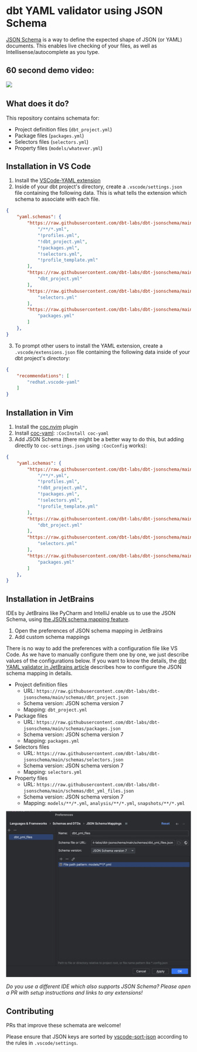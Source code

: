 # dbt YAML validator using JSON Schema

[JSON Schema](https://json-schema.org/) is a way to define the expected shape of JSON (or YAML) documents. This enables live checking of your files, as well as Intellisense/autocomplete as you type. 

## 60 second demo video:
<a href="https://www.loom.com/share/7dd4dfc67765441b80ff454942f59b63?autoplay=1"><img src="https://user-images.githubusercontent.com/7335046/185288526-7dda607f-b406-4e79-ad9f-bf96f654ead0.gif"/></a>

## What does it do?
This repository contains schemata for:
- Project definition files (`dbt_project.yml`)
- Package files (`packages.yml`)
- Selectors files (`selectors.yml`)
- Property files (`models/whatever.yml`)

## Installation in VS Code

1. Install the [VSCode-YAML extension](https://marketplace.visualstudio.com/items?itemName=redhat.vscode-yaml)
2. Inside of your dbt project's directory, create a `.vscode/settings.json` file containing the following data. This is what tells the extension which schema to associate with each file. 
```json
{    
    "yaml.schemas": {
        "https://raw.githubusercontent.com/dbt-labs/dbt-jsonschema/main/schemas/dbt_yml_files.json": [
            "/**/*.yml",
            "!profiles.yml",
            "!dbt_project.yml",
            "!packages.yml",
            "!selectors.yml",
            "!profile_template.yml"
        ],
        "https://raw.githubusercontent.com/dbt-labs/dbt-jsonschema/main/schemas/dbt_project.json": [
            "dbt_project.yml"
        ],
        "https://raw.githubusercontent.com/dbt-labs/dbt-jsonschema/main/schemas/selectors.json": [
            "selectors.yml"
        ],
        "https://raw.githubusercontent.com/dbt-labs/dbt-jsonschema/main/schemas/packages.json": [
            "packages.yml"
        ]
    },
}
```
3. To prompt other users to install the YAML extension, create a `.vscode/extensions.json` file containing the following data inside of your dbt project's directory:
```json
{
    "recommendations": [
        "redhat.vscode-yaml"
    ]
}
```

## Installation in Vim

1. Install the [coc.nvim](https://github.com/neoclide/coc.nvim) plugin
2. Install [coc-yaml](https://github.com/neoclide/coc-yaml): `:CocInstall coc-yaml`
3. Add JSON Schema (there might be a better way to do this, but adding directly to `coc-settings.json` using `:CocConfig` works):
```json
{    
    "yaml.schemas": {
        "https://raw.githubusercontent.com/dbt-labs/dbt-jsonschema/main/schemas/dbt_yml_files.json": [
            "/**/*.yml",
            "!profiles.yml",
            "!dbt_project.yml",
            "!packages.yml",
            "!selectors.yml",
            "!profile_template.yml"
        ],
        "https://raw.githubusercontent.com/dbt-labs/dbt-jsonschema/main/schemas/dbt_project.json": [
            "dbt_project.yml"
        ],
        "https://raw.githubusercontent.com/dbt-labs/dbt-jsonschema/main/schemas/selectors.json": [
            "selectors.yml"
        ],
        "https://raw.githubusercontent.com/dbt-labs/dbt-jsonschema/main/schemas/packages.json": [
            "packages.yml"
        ]
    },
}
```

## Installation in JetBrains

IDEs by JetBrains like PyCharm and IntelliJ enable us to use the JSON Schema, using [the JSON schema mapping feature](https://www.jetbrains.com/help/idea/json.html#ws_json_schema_add_custom).

1. Open the preferences of JSON schema mapping in JetBrains
2. Add custom schema mappings

There is no way to add the preferences with a configuration file like VS Code.
As we have to manually configure them one by one, we just describe values of the configurations below.
If you want to know the details, the [dbt YAML validator in JetBrains article](https://yu-ishikawa.medium.com/dbt-yaml-validator-in-jetbrains-b5ef25e9253e) describes how to configure the JSON schema mapping in details.

- Project definition files
    - URL: `https://raw.githubusercontent.com/dbt-labs/dbt-jsonschema/main/schemas/dbt_project.json`
    - Schema version: JSON schema version 7
    - Mapping: `dbt_project.yml`
- Package files
    - URL: `https://raw.githubusercontent.com/dbt-labs/dbt-jsonschema/main/schemas/packages.json`
    - Schema version: JSON schema version 7
    - Mapping: `packages.yml`
- Selectors files
    - URL: `https://raw.githubusercontent.com/dbt-labs/dbt-jsonschema/main/schemas/selectors.json`
    - Schema version: JSON schema version 7
    - Mapping: `selectors.yml`
- Property files
    - URL: `https://raw.githubusercontent.com/dbt-labs/dbt-jsonschema/main/schemas/dbt_yml_files.json`
    - Schema version: JSON schema version 7
    - Mapping: `models/**/*.yml`, `analysis/**/*.yml`, `snapshots/**/*.yml`

![A screenshot of a JetBrains Preferences panel showing the correct mapping of the dbt_yml_files JSON Schema](/jetbrains-config.png)

_Do you use a different IDE which also supports JSON Schema? Please open a PR with setup instructions and links to any extensions!_

## Contributing 
PRs that improve these schemata are welcome! 

Please ensure that JSON keys are sorted by [vscode-sort-json](https://marketplace.visualstudio.com/items?itemName=richie5um2.vscode-sort-json) according to the rules in `.vscode/settings`. 
